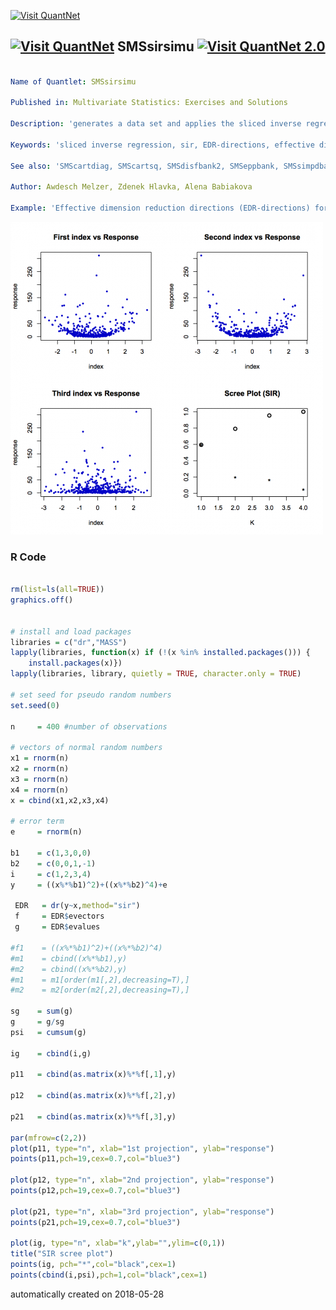 [<img src="https://github.com/QuantLet/Styleguide-and-FAQ/blob/master/pictures/banner.png" width="888" alt="Visit QuantNet">](http://quantlet.de/)

## [<img src="https://github.com/QuantLet/Styleguide-and-FAQ/blob/master/pictures/qloqo.png" alt="Visit QuantNet">](http://quantlet.de/) **SMSsirsimu** [<img src="https://github.com/QuantLet/Styleguide-and-FAQ/blob/master/pictures/QN2.png" width="60" alt="Visit QuantNet 2.0">](http://quantlet.de/)

```yaml

Name of Quantlet: SMSsirsimu

Published in: Multivariate Statistics: Exercises and Solutions

Description: 'generates a data set and applies the sliced inverse regression algorithm (SIR) for dimension reduction.'

Keywords: 'sliced inverse regression, sir, EDR-directions, effective dimension reduction directions, eigenvalue'

See also: 'SMScartdiag, SMScartsq, SMSdisfbank2, SMSeppbank, SMSsimpdbank, SMSsimpdsimu, SMSsir2cars, SMSsir2simu, SMSsircars, SMSsirsimu, SMSsircars, SMSsirsimu, SMSsiruscomp, SMSsvmbankrupt, SMSsvmorange, SMSsvmspiral'

Author: Awdesch Melzer, Zdenek Hlavka, Alena Babiakova

Example: 'Effective dimension reduction directions (EDR-directions) for a simulated data set and plots for the response versus the estimated EDR-directions, a three-dimensional plot for the first two directions and the response and plot for the eigenvalues and the cumulative sum.'

```

![Picture1](SMSsirsimu.png)

### R Code
```r

rm(list=ls(all=TRUE))
graphics.off()


# install and load packages
libraries = c("dr","MASS")
lapply(libraries, function(x) if (!(x %in% installed.packages())) {
    install.packages(x)})
lapply(libraries, library, quietly = TRUE, character.only = TRUE)

# set seed for pseudo random numbers
set.seed(0)

n     = 400 #number of observations

# vectors of normal random numbers
x1 = rnorm(n) 
x2 = rnorm(n)
x3 = rnorm(n)
x4 = rnorm(n)
x = cbind(x1,x2,x3,x4)

# error term
e     = rnorm(n)

b1    = c(1,3,0,0)
b2    = c(0,0,1,-1)
i     = c(1,2,3,4)
y     = ((x%*%b1)^2)+((x%*%b2)^4)+e
 
 EDR   = dr(y~x,method="sir")
 f     = EDR$evectors
 g     = EDR$evalues

#f1    = ((x%*%b1)^2)+((x%*%b2)^4)
#m1    = cbind((x%*%b1),y)
#m2    = cbind((x%*%b2),y)
#m1    = m1[order(m1[,2],decreasing=T),]
#m2    = m2[order(m2[,2],decreasing=T),]

sg    = sum(g)
g     = g/sg
psi   = cumsum(g)

ig    = cbind(i,g)

p11   = cbind(as.matrix(x)%*%f[,1],y)

p12   = cbind(as.matrix(x)%*%f[,2],y)

p21   = cbind(as.matrix(x)%*%f[,3],y)

par(mfrow=c(2,2))
plot(p11, type="n", xlab="1st projection", ylab="response")
points(p11,pch=19,cex=0.7,col="blue3")

plot(p12, type="n", xlab="2nd projection", ylab="response")
points(p12,pch=19,cex=0.7,col="blue3")

plot(p21, type="n", xlab="3rd projection", ylab="response")
points(p21,pch=19,cex=0.7,col="blue3")

plot(ig, type="n", xlab="k",ylab="",ylim=c(0,1))
title("SIR scree plot")
points(ig, pch="*",col="black",cex=1)
points(cbind(i,psi),pch=1,col="black",cex=1)

```

automatically created on 2018-05-28